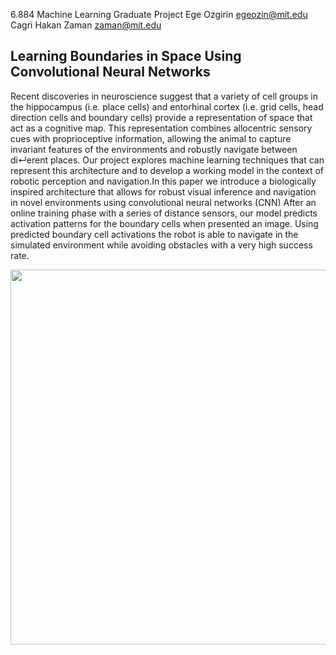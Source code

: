 6.884 Machine Learning Graduate Project
Ege Ozgirin egeozin@mit.edu
Cagri Hakan Zaman zaman@mit.edu


## Learning Boundaries in Space Using Convolutional Neural Networks

Recent discoveries in neuroscience suggest that a variety of cell groups in the hippocampus (i.e. place cells) and entorhinal cortex (i.e. grid cells, head direction cells and boundary cells) provide a representation of space that act as a cognitive map. This representation combines allocentric sensory cues with proprioceptive information, allowing the animal to capture invariant features of the environments and robustly navigate between di↵erent places. Our project explores machine learning techniques that can represent this architecture and to develop a working model in the context of robotic perception and navigation.In this paper we introduce a biologically inspired architecture that allows for robust visual inference and navigation in novel environments using convolutional neural networks (CNN) After an online training phase with a series of distance sensors, our model predicts activation patterns for the boundary cells when presented an image. Using predicted boundary cell activations the robot is able to navigate in the simulated environment while avoiding obstacles with a very high success rate.


<p align="center"><img src="https://github.mit.edu/egeozin/Learning-Boundaries-in-Space/blob/master/final_CNN.jpg" width="600"></p>

<!-- ![alt tag](https://github.mit.edu/egeozin/Learning-Boundaries-in-Space/blob/master/final_CNN.jpg) -->
